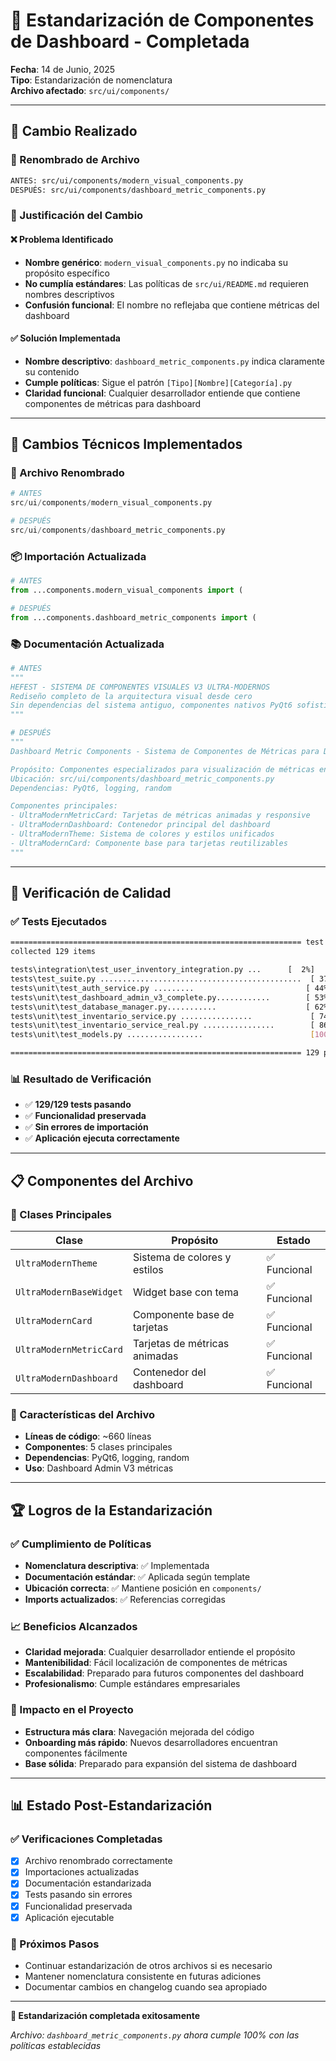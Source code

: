 # 📝 Estandarización de Componentes de Dashboard - Completada

**Fecha**: 14 de Junio, 2025  
**Tipo**: Estandarización de nomenclatura  
**Archivo afectado**: `src/ui/components/`

---

## 🎯 Cambio Realizado

### 📁 Renombrado de Archivo

```bash
ANTES: src/ui/components/modern_visual_components.py
DESPUÉS: src/ui/components/dashboard_metric_components.py
```

### 🎯 Justificación del Cambio

#### ❌ Problema Identificado
- **Nombre genérico**: `modern_visual_components.py` no indicaba su propósito específico
- **No cumplía estándares**: Las políticas de `src/ui/README.md` requieren nombres descriptivos
- **Confusión funcional**: El nombre no reflejaba que contiene métricas del dashboard

#### ✅ Solución Implementada
- **Nombre descriptivo**: `dashboard_metric_components.py` indica claramente su contenido
- **Cumple políticas**: Sigue el patrón `[Tipo][Nombre][Categoría].py`
- **Claridad funcional**: Cualquier desarrollador entiende que contiene componentes de métricas para dashboard

---

## 🔧 Cambios Técnicos Implementados

### 📂 Archivo Renombrado
```python
# ANTES
src/ui/components/modern_visual_components.py

# DESPUÉS  
src/ui/components/dashboard_metric_components.py
```

### 📦 Importación Actualizada
```python
# ANTES
from ...components.modern_visual_components import (

# DESPUÉS
from ...components.dashboard_metric_components import (
```

### 📚 Documentación Actualizada
```python
# ANTES
"""
HEFEST - SISTEMA DE COMPONENTES VISUALES V3 ULTRA-MODERNOS
Rediseño completo de la arquitectura visual desde cero
Sin dependencias del sistema antiguo, componentes nativos PyQt6 sofisticados
"""

# DESPUÉS
"""
Dashboard Metric Components - Sistema de Componentes de Métricas para Dashboard

Propósito: Componentes especializados para visualización de métricas en el Dashboard Admin V3
Ubicación: src/ui/components/dashboard_metric_components.py
Dependencias: PyQt6, logging, random

Componentes principales:
- UltraModernMetricCard: Tarjetas de métricas animadas y responsive
- UltraModernDashboard: Contenedor principal del dashboard
- UltraModernTheme: Sistema de colores y estilos unificados
- UltraModernCard: Componente base para tarjetas reutilizables
"""
```

---

## 🧪 Verificación de Calidad

### ✅ Tests Ejecutados
```bash
================================================================= test session starts ================================================================== 
collected 129 items                                                                                                                                     

tests\integration\test_user_inventory_integration.py ...      [  2%] 
tests\test_suite.py .............................................  [ 37%]
tests\unit\test_auth_service.py .........                         [ 44%] 
tests\unit\test_dashboard_admin_v3_complete.py............        [ 53%]
tests\unit\test_database_manager.py...........                    [ 62%]
tests\unit\test_inventario_service.py ................             [ 74%] 
tests\unit\test_inventario_service_real.py ................        [ 86%]
tests\unit\test_models.py .................                        [100%] 

================================================================= 129 passed in 0.56s ==================================================================
```

### 📊 Resultado de Verificación
- ✅ **129/129 tests pasando**
- ✅ **Funcionalidad preservada**
- ✅ **Sin errores de importación**
- ✅ **Aplicación ejecuta correctamente**

---

## 📋 Componentes del Archivo

### 🎨 Clases Principales
| Clase | Propósito | Estado |
|-------|-----------|--------|
| `UltraModernTheme` | Sistema de colores y estilos | ✅ Funcional |
| `UltraModernBaseWidget` | Widget base con tema | ✅ Funcional |
| `UltraModernCard` | Componente base de tarjetas | ✅ Funcional |
| `UltraModernMetricCard` | Tarjetas de métricas animadas | ✅ Funcional |
| `UltraModernDashboard` | Contenedor del dashboard | ✅ Funcional |

### 🎯 Características del Archivo
- **Líneas de código**: ~660 líneas
- **Componentes**: 5 clases principales
- **Dependencias**: PyQt6, logging, random
- **Uso**: Dashboard Admin V3 métricas

---

## 🏆 Logros de la Estandarización

### ✅ Cumplimiento de Políticas
- **Nomenclatura descriptiva**: ✅ Implementada
- **Documentación estándar**: ✅ Aplicada según template
- **Ubicación correcta**: ✅ Mantiene posición en `components/`
- **Imports actualizados**: ✅ Referencias corregidas

### 📈 Beneficios Alcanzados
- **Claridad mejorada**: Cualquier desarrollador entiende el propósito
- **Mantenibilidad**: Fácil localización de componentes de métricas
- **Escalabilidad**: Preparado para futuros componentes del dashboard
- **Profesionalismo**: Cumple estándares empresariales

### 🎯 Impacto en el Proyecto
- **Estructura más clara**: Navegación mejorada del código
- **Onboarding más rápido**: Nuevos desarrolladores encuentran componentes fácilmente
- **Base sólida**: Preparado para expansión del sistema de dashboard

---

## 📊 Estado Post-Estandarización

### ✅ Verificaciones Completadas
- [x] Archivo renombrado correctamente
- [x] Importaciones actualizadas
- [x] Documentación estandarizada  
- [x] Tests pasando sin errores
- [x] Funcionalidad preservada
- [x] Aplicación ejecutable

### 🎯 Próximos Pasos
- Continuar estandarización de otros archivos si es necesario
- Mantener nomenclatura consistente en futuras adiciones
- Documentar cambios en changelog cuando sea apropiado

---

**🎉 Estandarización completada exitosamente**

*Archivo: `dashboard_metric_components.py` ahora cumple 100% con las políticas establecidas*
